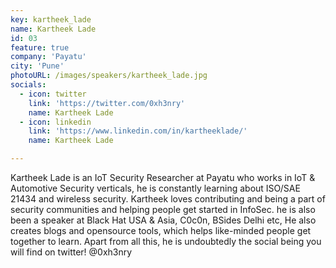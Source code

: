 ```yaml
---
key: kartheek_lade
name: Kartheek Lade
id: 03
feature: true
company: 'Payatu'
city: 'Pune'
photoURL: /images/speakers/kartheek_lade.jpg
socials:
  - icon: twitter
    link: 'https://twitter.com/0xh3nry'
    name: Kartheek Lade
  - icon: linkedin
    link: 'https://www.linkedin.com/in/kartheeklade/'
    name: Kartheek Lade    

---
```

Kartheek Lade is an IoT Security Researcher at Payatu who works in IoT & Automotive Security verticals, he is constantly learning about ISO/SAE 21434 and wireless security. Kartheek loves contributing and being a part of security communities and helping people get started in InfoSec. he is also been a speaker at Black Hat USA & Asia, C0c0n, BSides Delhi etc, He also creates blogs and opensource tools, which helps like-minded people get together to learn. Apart from all this, he is undoubtedly the social being you will find on twitter! @0xh3nry
